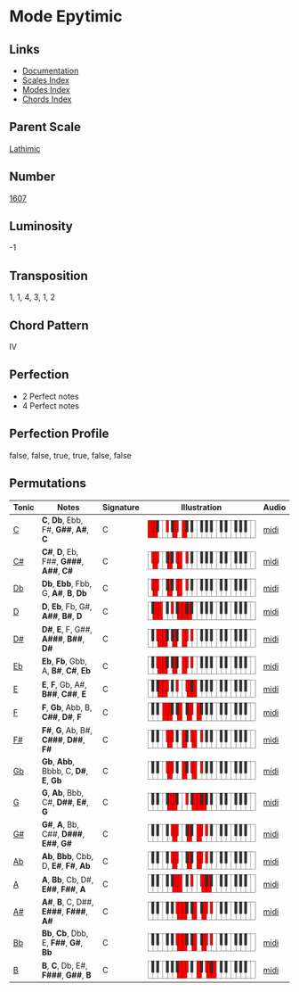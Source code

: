 # Mode Epytimic

## Links

- [Documentation](README.md)
- [Scales Index](Scales.md)
- [Modes Index](Modes.md)
- [Chords Index](Chords.md)

## Parent Scale

[Lathimic](ScaleLathimic.md)

## Number

[1607](https://ianring.com/musictheory/scales/1607)

## Luminosity

-1

## Transposition

1, 1, 4, 3, 1, 2

## Chord Pattern

IV

## Perfection

- 2 Perfect notes
- 4 Perfect notes

## Perfection Profile

false, false, true, true, false, false

## Permutations

| Tonic | Notes | Signature | Illustration | Audio |
|-------|-------|-----------|--------------|-------|
| [C](ModeCNaturalEpytimic.md) | **C**, **Db**, Ebb, F#, **G##**, **A#**, **C** | C | ![CNaturalEpytimic](ModeCNaturalEpytimic.png) | [midi](https://github.com/edipermadi/music/blob/main/docs/ModeCNaturalEpytimic.mid?raw=true) |
| [C#](ModeCSharpEpytimic.md) | **C#**, **D**, Eb, F##, **G###**, **A##**, **C#** | C | ![CSharpEpytimic](ModeCSharpEpytimic.png) | [midi](https://github.com/edipermadi/music/blob/main/docs/ModeCSharpEpytimic.mid?raw=true) |
| [Db](ModeDFlatEpytimic.md) | **Db**, **Ebb**, Fbb, G, **A#**, **B**, **Db** | C | ![DFlatEpytimic](ModeDFlatEpytimic.png) | [midi](https://github.com/edipermadi/music/blob/main/docs/ModeDFlatEpytimic.mid?raw=true) |
| [D](ModeDNaturalEpytimic.md) | **D**, **Eb**, Fb, G#, **A##**, **B#**, **D** | C | ![DNaturalEpytimic](ModeDNaturalEpytimic.png) | [midi](https://github.com/edipermadi/music/blob/main/docs/ModeDNaturalEpytimic.mid?raw=true) |
| [D#](ModeDSharpEpytimic.md) | **D#**, **E**, F, G##, **A###**, **B##**, **D#** | C | ![DSharpEpytimic](ModeDSharpEpytimic.png) | [midi](https://github.com/edipermadi/music/blob/main/docs/ModeDSharpEpytimic.mid?raw=true) |
| [Eb](ModeEFlatEpytimic.md) | **Eb**, **Fb**, Gbb, A, **B#**, **C#**, **Eb** | C | ![EFlatEpytimic](ModeEFlatEpytimic.png) | [midi](https://github.com/edipermadi/music/blob/main/docs/ModeEFlatEpytimic.mid?raw=true) |
| [E](ModeENaturalEpytimic.md) | **E**, **F**, Gb, A#, **B##**, **C##**, **E** | C | ![ENaturalEpytimic](ModeENaturalEpytimic.png) | [midi](https://github.com/edipermadi/music/blob/main/docs/ModeENaturalEpytimic.mid?raw=true) |
| [F](ModeFNaturalEpytimic.md) | **F**, **Gb**, Abb, B, **C##**, **D#**, **F** | C | ![FNaturalEpytimic](ModeFNaturalEpytimic.png) | [midi](https://github.com/edipermadi/music/blob/main/docs/ModeFNaturalEpytimic.mid?raw=true) |
| [F#](ModeFSharpEpytimic.md) | **F#**, **G**, Ab, B#, **C###**, **D##**, **F#** | C | ![FSharpEpytimic](ModeFSharpEpytimic.png) | [midi](https://github.com/edipermadi/music/blob/main/docs/ModeFSharpEpytimic.mid?raw=true) |
| [Gb](ModeGFlatEpytimic.md) | **Gb**, **Abb**, Bbbb, C, **D#**, **E**, **Gb** | C | ![GFlatEpytimic](ModeGFlatEpytimic.png) | [midi](https://github.com/edipermadi/music/blob/main/docs/ModeGFlatEpytimic.mid?raw=true) |
| [G](ModeGNaturalEpytimic.md) | **G**, **Ab**, Bbb, C#, **D##**, **E#**, **G** | C | ![GNaturalEpytimic](ModeGNaturalEpytimic.png) | [midi](https://github.com/edipermadi/music/blob/main/docs/ModeGNaturalEpytimic.mid?raw=true) |
| [G#](ModeGSharpEpytimic.md) | **G#**, **A**, Bb, C##, **D###**, **E##**, **G#** | C | ![GSharpEpytimic](ModeGSharpEpytimic.png) | [midi](https://github.com/edipermadi/music/blob/main/docs/ModeGSharpEpytimic.mid?raw=true) |
| [Ab](ModeAFlatEpytimic.md) | **Ab**, **Bbb**, Cbb, D, **E#**, **F#**, **Ab** | C | ![AFlatEpytimic](ModeAFlatEpytimic.png) | [midi](https://github.com/edipermadi/music/blob/main/docs/ModeAFlatEpytimic.mid?raw=true) |
| [A](ModeANaturalEpytimic.md) | **A**, **Bb**, Cb, D#, **E##**, **F##**, **A** | C | ![ANaturalEpytimic](ModeANaturalEpytimic.png) | [midi](https://github.com/edipermadi/music/blob/main/docs/ModeANaturalEpytimic.mid?raw=true) |
| [A#](ModeASharpEpytimic.md) | **A#**, **B**, C, D##, **E###**, **F###**, **A#** | C | ![ASharpEpytimic](ModeASharpEpytimic.png) | [midi](https://github.com/edipermadi/music/blob/main/docs/ModeASharpEpytimic.mid?raw=true) |
| [Bb](ModeBFlatEpytimic.md) | **Bb**, **Cb**, Dbb, E, **F##**, **G#**, **Bb** | C | ![BFlatEpytimic](ModeBFlatEpytimic.png) | [midi](https://github.com/edipermadi/music/blob/main/docs/ModeBFlatEpytimic.mid?raw=true) |
| [B](ModeBNaturalEpytimic.md) | **B**, **C**, Db, E#, **F###**, **G##**, **B** | C | ![BNaturalEpytimic](ModeBNaturalEpytimic.png) | [midi](https://github.com/edipermadi/music/blob/main/docs/ModeBNaturalEpytimic.mid?raw=true) |
